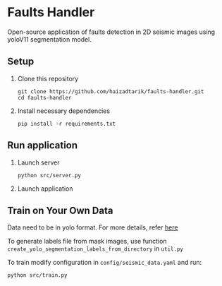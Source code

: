 # Faults Handler

Open-source application of faults detection in 2D seismic images using yoloV11 segmentation model.

## Setup

1. Clone this repository
    ```
    git clone https://github.com/haizadtarik/faults-handler.git
    cd faults-handler
    ```

2. Install necessary dependencies
    ```
    pip install -r requirements.txt
    ```

## Run application

1. Launch server
    ```
    python src/server.py
    ```

2. Launch application

## Train on Your Own Data

Data need to be in yolo format. For more details, refer [here](https://docs.ultralytics.com/datasets/segment/)

To generate labels file from mask images, use function `create_yolo_segmentation_labels_from_directory` in `util.py`

To train modify configuration in `config/seismic_data.yaml` and run:
```
python src/train.py
```
